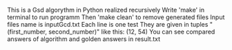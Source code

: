 This is a Gsd algorythm in Python realized recursively
Write 'make' in terminal to run programm
Then 'make clean' to remove generated files
Input files name is inputGcd.txt 
Each line is one test 
They are given in tuples "(first_number, second_number)"
like this:
(12, 54)
You can see compared answers of algorithm and golden answers in result.txt

